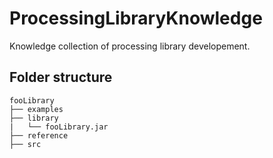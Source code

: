 # ProcessingLibraryKnowledge
Knowledge collection of processing library developement.

## Folder structure
```
fooLibrary
├── examples
├── library
|   └── fooLibrary.jar
├── reference
├── src
```

